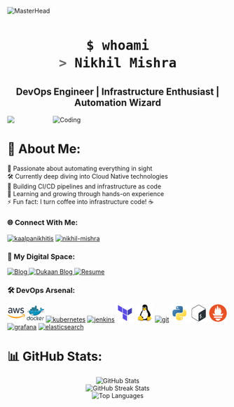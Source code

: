 ![MasterHead](https://user-images.githubusercontent.com/74038190/225813708-98b745f2-7d22-48cf-9150-083f1b00d6c9.gif)

<div align="center">
<h2 style="font-size: 2.5em">

```bash
$ whoami
> Nikhil Mishra
```
</h2>
</div>

<h2 align="center">DevOps Engineer | Infrastructure Enthusiast | Automation Wizard</h2>

<img align="right" alt="Coding" width="400" src="https://media2.giphy.com/media/qgQUggAC3Pfv687qPC/giphy.gif">

[![](https://visitcount.itsvg.in/api?id=kaalpanikh&icon=0&color=0)](https://visitcount.itsvg.in)

# 💫 About Me:
🚀 Passionate about automating everything in sight<br>
🛠️ Currently deep diving into Cloud Native technologies<br>
🔄 Building CI/CD pipelines and infrastructure as code<br>
🌟 Learning and growing through hands-on experience<br>
⚡ Fun fact: I turn coffee into infrastructure code! ☕

<h3 align="left">🌐 Connect With Me:</h3>
<p align="left">
<a href="https://twitter.com/kaalpanikhitis" target="blank"><img align="center" src="https://raw.githubusercontent.com/rahuldkjain/github-profile-readme-generator/master/src/images/icons/Social/twitter.svg" alt="kaalpanikhitis" height="30" width="40" /></a>
<a href="https://linkedin.com/in/nikhil-mishra-392503306" target="blank"><img align="center" src="https://raw.githubusercontent.com/rahuldkjain/github-profile-readme-generator/master/src/images/icons/Social/linked-in-alt.svg" alt="nikhil-mishra" height="30" width="40" /></a>
</p>

<h3 align="left">🔗 My Digital Space:</h3>
<div align="left">
  <a href="https://nikhilmishra.live" target="_blank">
    <img src="https://img.shields.io/badge/My_Blog-%23000000.svg?style=for-the-badge&logo=notion&logoColor=white" alt="Blog"/>
  </a>
  <a href="https://dukaan.nikhilmishra.live" target="_blank">
    <img src="https://img.shields.io/badge/Dukaan_Blog-%23FF5722.svg?style=for-the-badge&logo=blogger&logoColor=white" alt="Dukaan Blog"/>
  </a>
  <a href="https://cv.nikhilmishra.live" target="_blank">
    <img src="https://img.shields.io/badge/My_Resume-%23DD0031.svg?style=for-the-badge&logo=readme&logoColor=white" alt="Resume"/>
  </a>
</div>

<h3 align="left">🛠 DevOps Arsenal:</h3>
<p align="left">
<a href="https://aws.amazon.com" target="_blank" rel="noreferrer"><img src="https://raw.githubusercontent.com/devicons/devicon/master/icons/amazonwebservices/amazonwebservices-original-wordmark.svg" alt="aws" width="40" height="40"/></a>
<a href="https://www.docker.com/" target="_blank" rel="noreferrer"><img src="https://raw.githubusercontent.com/devicons/devicon/master/icons/docker/docker-original-wordmark.svg" alt="docker" width="40" height="40"/></a>
<a href="https://kubernetes.io" target="_blank" rel="noreferrer"><img src="https://www.vectorlogo.zone/logos/kubernetes/kubernetes-icon.svg" alt="kubernetes" width="40" height="40"/></a>
<a href="https://www.jenkins.io" target="_blank" rel="noreferrer"><img src="https://www.vectorlogo.zone/logos/jenkins/jenkins-icon.svg" alt="jenkins" width="40" height="40"/></a>
<a href="https://www.terraform.io/" target="_blank" rel="noreferrer"><img src="https://raw.githubusercontent.com/devicons/devicon/master/icons/terraform/terraform-original.svg" alt="terraform" width="40" height="40"/></a>
<a href="https://www.linux.org/" target="_blank" rel="noreferrer"><img src="https://raw.githubusercontent.com/devicons/devicon/master/icons/linux/linux-original.svg" alt="linux" width="40" height="40"/></a>
<a href="https://git-scm.com/" target="_blank" rel="noreferrer"><img src="https://www.vectorlogo.zone/logos/git-scm/git-scm-icon.svg" alt="git" width="40" height="40"/></a>
<a href="https://www.python.org" target="_blank" rel="noreferrer"><img src="https://raw.githubusercontent.com/devicons/devicon/master/icons/python/python-original.svg" alt="python" width="40" height="40"/></a>
<a href="https://www.gnu.org/software/bash/" target="_blank" rel="noreferrer"><img src="https://raw.githubusercontent.com/devicons/devicon/master/icons/bash/bash-original.svg" alt="bash" width="40" height="40"/></a>
<a href="https://prometheus.io/" target="_blank" rel="noreferrer"><img src="https://raw.githubusercontent.com/devicons/devicon/master/icons/prometheus/prometheus-original.svg" alt="prometheus" width="40" height="40"/></a>
<a href="https://grafana.com" target="_blank" rel="noreferrer"><img src="https://www.vectorlogo.zone/logos/grafana/grafana-icon.svg" alt="grafana" width="40" height="40"/></a>
<a href="https://www.elastic.co" target="_blank" rel="noreferrer"><img src="https://www.vectorlogo.zone/logos/elastic/elastic-icon.svg" alt="elasticsearch" width="40" height="40"/></a>
</p>

# 📊 GitHub Stats:
<p align="center">
  <img src="https://github-readme-stats.vercel.app/api?username=kaalpanikh&theme=blueberry&hide_border=false&include_all_commits=true&count_private=true" alt="GitHub Stats" /><br/>
  <img src="https://github-readme-streak-stats.herokuapp.com/?user=kaalpanikh&theme=blueberry&hide_border=false" alt="GitHub Streak Stats" /><br/>
  <img src="https://github-readme-stats.vercel.app/api/top-langs/?username=kaalpanikh&theme=blueberry&hide_border=false&include_all_commits=true&count_private=true&layout=compact" alt="Top Languages" />
</p>